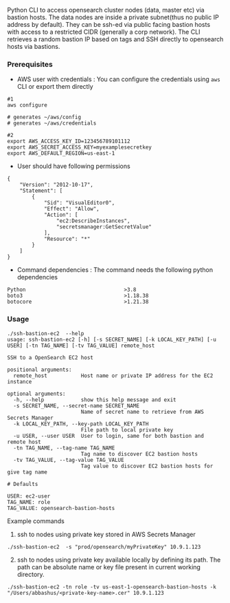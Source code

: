 Python CLI to access opensearch cluster nodes (data, master etc) via bastion hosts.
The data nodes are inside a private subnet(thus no public IP address by default). They can be ssh-ed via public facing bastion hosts with access to a restricted CIDR (generally a corp network). The CLI retrieves a random bastion IP based on tags and SSH directly to opensearch hosts via bastions.

### Prerequisites

- AWS user with credentials : You can configure the credentials using `aws` CLI or export them directly

```
#1
aws configure

# generates ~/aws/config
# generates ~/aws/credentials
```

```
#2
export AWS_ACCESS_KEY_ID=123456789101112
export AWS_SECRET_ACCESS_KEY=myexamplesecretkey
export AWS_DEFAULT_REGION=us-east-1
```

- User should have following permissions

```
{
    "Version": "2012-10-17",
    "Statement": [
        {
            "Sid": "VisualEditor0",
            "Effect": "Allow",
            "Action": [
                "ec2:DescribeInstances",
                "secretsmanager:GetSecretValue"
            ],
            "Resource": "*"
        }
    ]
}
```
- Command dependencies : The command needs the following python dependencies 
```
Python                                >3.8
boto3                                 >1.18.38
botocore                              >1.21.38

```

### Usage

```
./ssh-bastion-ec2  --help
usage: ssh-bastion-ec2 [-h] [-s SECRET_NAME] [-k LOCAL_KEY_PATH] [-u USER] [-tn TAG_NAME] [-tv TAG_VALUE] remote_host

SSH to a OpenSearch EC2 host

positional arguments:
  remote_host           Host name or private IP address for the EC2 instance

optional arguments:
  -h, --help            show this help message and exit
  -s SECRET_NAME, --secret-name SECRET_NAME
                        Name of secret name to retrieve from AWS Secrets Manager
  -k LOCAL_KEY_PATH, --key-path LOCAL_KEY_PATH
                        File path to local private key
  -u USER, --user USER  User to login, same for both bastion and remote host
  -tn TAG_NAME, --tag-name TAG_NAME
                        Tag name to discover EC2 bastion hosts
  -tv TAG_VALUE, --tag-value TAG_VALUE
                        Tag value to discover EC2 bastion hosts for give tag name
```

```
# Defaults

USER: ec2-user
TAG_NAME: role
TAG_VALUE: opensearch-bastion-hosts
```

Example commands

1. ssh to nodes using private key stored in AWS Secrets Manager

```
./ssh-bastion-ec2  -s "prod/opensearch/myPrivateKey" 10.9.1.123
```

2. ssh to nodes using private key available locally by defining its path. The path can be absolute name or key file present in current working directory. 

```
./ssh-bastion-ec2 -tn role -tv us-east-1-opensearch-bastion-hosts -k "/Users/abbashus/<private-key-name>.cer" 10.9.1.123 
```
 
 
